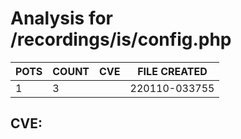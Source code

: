 # Analysis for /recordings/is/config.php
| POTS | COUNT | CVE | FILE CREATED |
|---|---|---|---|
| 1 | 3 | | 220110-033755 |

## CVE: 